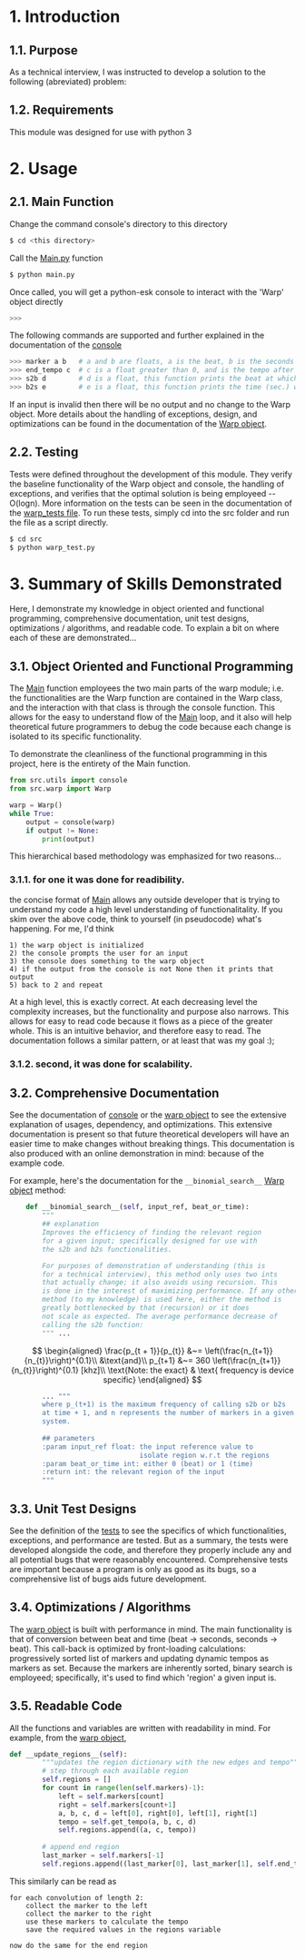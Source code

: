 # 1. Introduction
## 1.1. Purpose
As a technical interview, I was instructed to develop a solution to the following (abreviated) problem:


## 1.2. Requirements
This module was designed for use with python 3

# 2. Usage
## 2.1. Main Function
Change the command console's directory to this directory

```Bash
$ cd <this directory>
```

Call the [Main.py](main.py) function
```Bash
$ python main.py
```

Once called, you will get a python-esk console to interact with the 'Warp' object directly
```Bash
>>> 
```

The following commands are supported and further explained in the documentation of the [console](src/utils.py)
```Bash
>>> marker a b   # a and b are floats, a is the beat, b is the seconds on the time-line
>>> end_tempo c  # c is a float greater than 0, and is the tempo after all markers
>>> s2b d        # d is a float, this function prints the beat at which d (sec.) occurs
>>> b2s e        # e is a float, this function prints the time (sec.) which beat e occurs
```

If an input is invalid then there will be no output and no change to the Warp object. More details about the handling of exceptions, design, and optimizations can be found in the documentation of the [Warp object](src/warp.py).

## 2.2. Testing
Tests were defined throughout the development of this module. They verify the baseline functionality of the Warp object and console, the handling of exceptions, and verifies that the optimal solution is being employeed -- O(logn). More information on the tests can be seen in the documentation of the [warp_tests file](src/warp_test.py). To run these tests, simply cd into the src folder and run the file as a script directly.

```Bash
$ cd src
$ python warp_test.py
```

# 3. Summary of Skills Demonstrated
Here, I demonstrate my knowledge in object oriented and functional programming, comprehensive documentation, unit test designs, optimizations / algorithms, and readable code. To explain a bit on where each of these are demonstrated...

## 3.1. Object Oriented and Functional Programming
The [Main](main.py) function employees the two main parts of the warp module; i.e. the functionalities are the Warp function are contained in the Warp class, and the interaction with that class is through the console function. This allows for the easy to understand flow of the [Main](main.py) loop, and it also will help theoretical future programmers to debug the code because each change is isolated to its specific functionality.

To demonstrate the cleanliness of the functional programming in this project, here is the entirety of the Main function.

```Python
from src.utils import console
from src.warp import Warp

warp = Warp()
while True:
    output = console(warp)
    if output != None:
        print(output)
```

This hierarchical based methodology was emphasized for two reasons...

### 3.1.1. for one it was done for __readibility__.
 the concise format of [Main](main.py) allows any outside developer that is trying to understand my code a high level understanding of functionalitality. If you skim over the above code, think to yourself (in pseudocode) what's happening. For me, I'd think 

    1) the warp object is initialized
    2) the console prompts the user for an input
    3) the console does something to the warp object
    4) if the output from the console is not None then it prints that output
    5) back to 2 and repeat

At a high level, this is exactly correct. At each decreasing level the complexity increases, but the functionality and purpose also narrows. This allows for easy to read code because it flows as a piece of the greater whole. This is an intuitive behavior, and therefore easy to read. The documentation follows a similar pattern, or at least that was my goal :);

### 3.1.2. second, it was done for __scalability__.


## 3.2. Comprehensive Documentation
See the documentation of [console](src/utils.py) or the [warp object](src/warp.py) to see the extensive explanation of usages, dependency, and optimizations. This extensive documentation is present so that future theoretical developers will have an easier time to make changes without breaking things. This documentation is also produced with an online demonstration in mind: because of the example code.

For example, here's the documentation for the ```__binomial_search__``` [Warp object](src/warp.py) method:
```Python
    def __binomial_search__(self, input_ref, beat_or_time):
        """
        ## explanation
        Improves the efficiency of finding the relevant region
        for a given input; specifically designed for use with
        the s2b and b2s functionalities.

        For purposes of demonstration of understanding (this is
        for a technical interview), this method only uses two ints 
        that actually change; it also avoids using recursion. This 
        is done in the interest of maximizing performance. If any other 
        method (to my knowledge) is used here, either the method is
        greatly bottlenecked by that (recursion) or it does
        not scale as expected. The average performance decrease of 
        calling the s2b function:
        """ ...
```

$$
\begin{aligned}
\frac{p_{t + 1}}{p_{t}} &~= \left(\frac{n_{t+1}}{n_{t}}\right)^{0.1}\\
&\text{and}\\
p_{t+1} &~= 360 \left(\frac{n_{t+1}}{n_{t}}\right)^{0.1} [khz]\\
\text{Note: the exact} & \text{  frequency is device specific}
\end{aligned}
$$ 


``` Python
        ... """
        where p_(t+1) is the maximum frequency of calling s2b or b2s
        at time + 1, and n represents the number of markers in a given 
        system.
        
        ## parameters
        :param input_ref float: the input reference value to
                                isolate region w.r.t the regions
        :param beat_or_time int: either 0 (beat) or 1 (time)
        :return int: the relevant region of the input
        """
```

## 3.3. Unit Test Designs
See the definition of the [tests](src/warp_test.py) to see the specifics of which functionalities, exceptions, and performance are tested. But as a summary, the tests were developed alongside the code, and therefore they properly include any and all potential bugs that were reasonably encountered. Comprehensive tests are important because a program is only as good as its bugs, so a comprehensive list of bugs aids future development.

## 3.4. Optimizations / Algorithms
The [warp object](src/warp.py) is built with performance in mind. The main functionality is that of conversion between beat and time (beat -> seconds, seconds -> beat). This call-back is optimized by front-loading calculations: progressively sorted list of markers and updating dynamic tempos as markers as set. Because the markers are inherently sorted, binary search is employeed; specifically, it's used to find which 'region' a given input is.

## 3.5. Readable Code
All the functions and variables are written with readability in mind. For example, from the [warp object](src/warp.py),

```python
def __update_regions__(self):
        """updates the region dictionary with the new edges and tempo"""
        # step through each available region
        self.regions = []
        for count in range(len(self.markers)-1):
            left = self.markers[count]
            right = self.markers[count+1]
            a, b, c, d = left[0], right[0], left[1], right[1]
            tempo = self.get_tempo(a, b, c, d)
            self.regions.append((a, c, tempo))
        
        # append end region
        last_marker = self.markers[-1]
        self.regions.append((last_marker[0], last_marker[1], self.end_tempo))
```

This similarly can be read as 

    for each convolution of length 2:
        collect the marker to the left
        collect the marker to the right
        use these markers to calculate the tempo
        save the required values in the regions variable

    now do the same for the end region